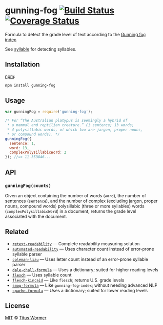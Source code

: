 # gunning-fog [![Build Status][travis-badge]][travis] [![Coverage Status][codecov-badge]][codecov]

Formula to detect the grade level of text according to the
[Gunning fog index][formula].

See [syllable][] for detecting syllables.

## Installation

[npm][]:

```bash
npm install gunning-fog
```

## Usage

```js
var gunningFog = require('gunning-fog');

/* For “The Australian platypus is seemingly a hybrid of
 * a mammal and reptilian creature.” (1 sentence; 13 words;
 * 4 polysillabic words, of which two are jargon, proper nouns,
 * or compound words). */
gunningFog({
  sentence: 1,
  word: 13,
  complexPolysillabicWord: 2
}); //=> 11.353846...
```

## API

### `gunningFog(counts)`

Given an object containing the number of words (`word`), the
number of sentences (`sentence`), and the number of complex
(excluding jargon, proper nouns, compound words) polysillabic
(three or more syllables) words (`complexPolysillabicWord`)
in a document, returns the grade level associated with the
document.

## Related

*   [`retext-readability`](https://github.com/wooorm/retext-readability)
    — Complete readability measuring solution
*   [`automated-readability`](https://github.com/words/automated-readability)
    — Uses character count instead of error-prone syllable parser
*   [`coleman-liau`](https://github.com/words/coleman-liau)
    — Uses letter count instead of an error-prone syllable parser
*   [`dale-chall-formula`](https://github.com/words/dale-chall-formula)
    — Uses a dictionary; suited for higher reading levels
*   [`flesch`](https://github.com/words/flesch)
    — Uses syllable count
*   [`flesch-kincaid`](https://github.com/words/flesch-kincaid)
    — Like `flesch`; returns U.S. grade levels
*   [`smog-formula`](https://github.com/words/smog-formula)
    — Like `gunning-fog-index`; without needing advanced NLP
*   [`spache-formula`](https://github.com/words/spache-formula)
    — Uses a dictionary; suited for lower reading levels

## License

[MIT][license] © [Titus Wormer][author]

<!-- Definitions -->

[travis-badge]: https://img.shields.io/travis/words/gunning-fog.svg

[travis]: https://travis-ci.org/words/gunning-fog

[codecov-badge]: https://img.shields.io/codecov/c/github/words/gunning-fog.svg

[codecov]: https://codecov.io/github/words/gunning-fog

[npm]: https://docs.npmjs.com/cli/install

[license]: LICENSE

[author]: http://wooorm.com

[formula]: http://en.wikipedia.org/wiki/Gunning_fog_index

[syllable]: https://github.com/words/syllable
